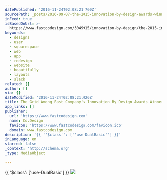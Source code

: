 ```yaml
---
datePublished: '2016-11-24T02:08:21.760Z'
sourcePath: _posts/2016-09-07-the-2015-innovation-by-design-awards-winners-web-design.md
inFeed: true
isBasedOnUrl: >-
  https://www.fastcodesign.com/3049915/innovation-by-design/the-2015-innovation-by-design-awards-winners-web-design
keywords:
  - designs
  - user
  - squarespace
  - web
  - app
  - redesign
  - website
  - beautifully
  - layouts
  - slack
related: []
author: []
via: {}
dateModified: '2016-11-24T02:08:21.026Z'
title: The Grid Among Fast Company's Innovation By Design Awards Winners
app_links: []
publisher:
  url: 'https://www.fastcodesign.com'
  name: Co.Design
  favicon: 'https://www.fastcodesign.com/favicon.ico'
  domain: www.fastcodesign.com
description: '{{ ''$class'': [''use-DualBasic''] }}'
inLanguage: en
starred: false
_context: 'http://schema.org'
_type: MediaObject

---
```

{{ '$class': \['use-DualBasic'\] }}
![](https://the-grid-user-content.s3-us-west-2.amazonaws.com/55abc5f0-b31e-44bb-be54-361701c676f9.jpg)